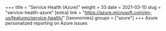 +++
title = "Service Health (Azure)"
weight = 33
date = 2021-03-10
slug = "service-health-azure"
[extra]
link = "https://azure.microsoft.com/en-us/features/service-health/"
[taxonomies]
groups = ["azure"]
+++
Azure personalized reporting on Azure issues

